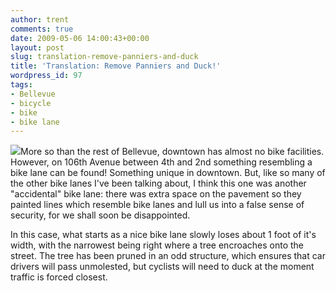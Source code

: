 ```yaml
---
author: trent
comments: true
date: 2009-05-06 14:00:43+00:00
layout: post
slug: translation-remove-panniers-and-duck
title: 'Translation: Remove Panniers and Duck!'
wordpress_id: 97
tags:
- Bellevue
- bicycle
- bike
- bike lane
---
```


[![](http://veganmilitia.org/b/wp-content/uploads/2008/11/dscn0982-300x224.jpg)](http://veganmilitia.org/b/wp-content/uploads/2008/11/dscn0982.jpg)More so than the rest of Bellevue, downtown has almost no bike facilities.  However, on 106th Avenue between 4th and 2nd something resembling a bike lane can be found!  Something unique in downtown.  But, like so many of the other bike lanes I've been talking about, I think this one was another "accidental" bike lane:  there was extra space on the pavement so they painted lines which resemble bike lanes and lull us into a false sense of security, for we shall soon be disappointed.

In this case, what starts as a nice bike lane slowly loses about 1 foot of it's width, with the narrowest being right where a tree encroaches onto the street.  The tree has been pruned in an odd structure, which ensures that car drivers will pass unmolested, but cyclists will need to duck at the moment traffic is forced closest.
